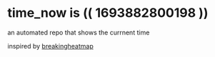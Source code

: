 # time_now is (( 1693882800198 ))

an automated repo that shows the currnent time

inspired by [breakingheatmap](https://github.com/breakingheatmap/breakingheatmap)